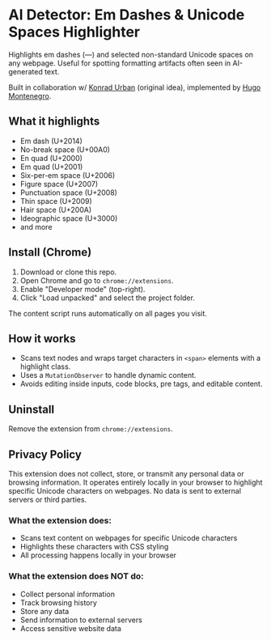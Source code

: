 # AI Detector: Em Dashes & Unicode Spaces Highlighter

Highlights em dashes (—) and selected non-standard Unicode spaces on any webpage. Useful for spotting formatting artifacts often seen in AI-generated text.

Built in collaboration w/ [Konrad Urban](https://www.kkonrad.com/) (original idea), implemented by [Hugo Montenegro](https://hugo0.com).

## What it highlights

- Em dash (U+2014)
- No-break space (U+00A0)
- En quad (U+2000)
- Em quad (U+2001)
- Six-per-em space (U+2006)
- Figure space (U+2007)
- Punctuation space (U+2008)
- Thin space (U+2009)
- Hair space (U+200A)
- Ideographic space (U+3000)
- and more

## Install (Chrome)

1. Download or clone this repo.
2. Open Chrome and go to `chrome://extensions`.
3. Enable "Developer mode" (top-right).
4. Click "Load unpacked" and select the project folder.

The content script runs automatically on all pages you visit.

## How it works

- Scans text nodes and wraps target characters in `<span>` elements with a highlight class.
- Uses a `MutationObserver` to handle dynamic content.
- Avoids editing inside inputs, code blocks, pre tags, and editable content.

## Uninstall

Remove the extension from `chrome://extensions`.

## Privacy Policy

This extension does not collect, store, or transmit any personal data or browsing information. It operates entirely locally in your browser to highlight specific Unicode characters on webpages. No data is sent to external servers or third parties.

### What the extension does:

- Scans text content on webpages for specific Unicode characters
- Highlights these characters with CSS styling
- All processing happens locally in your browser

### What the extension does NOT do:

- Collect personal information
- Track browsing history
- Store any data
- Send information to external servers
- Access sensitive website data
